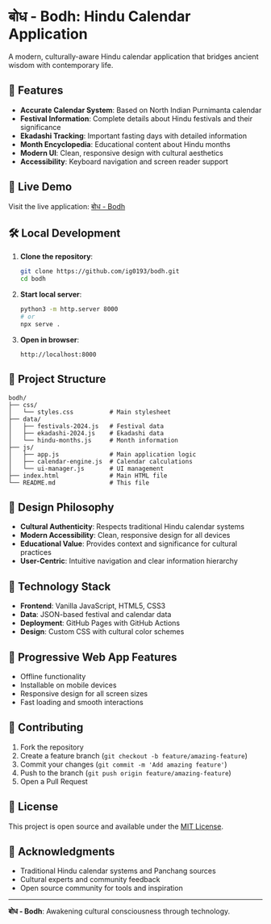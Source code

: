 # बोध - Bodh: Hindu Calendar Application

A modern, culturally-aware Hindu calendar application that bridges ancient wisdom with contemporary life.

## 🌟 Features

- **Accurate Calendar System**: Based on North Indian Purnimanta calendar
- **Festival Information**: Complete details about Hindu festivals and their significance
- **Ekadashi Tracking**: Important fasting days with detailed information
- **Month Encyclopedia**: Educational content about Hindu months
- **Modern UI**: Clean, responsive design with cultural aesthetics
- **Accessibility**: Keyboard navigation and screen reader support

## 🚀 Live Demo

Visit the live application: [बोध - Bodh](https://ig0193.github.io/bodh/)

## 🛠️ Local Development

1. **Clone the repository**:
   ```bash
   git clone https://github.com/ig0193/bodh.git
   cd bodh
   ```

2. **Start local server**:
   ```bash
   python3 -m http.server 8000
   # or
   npx serve .
   ```

3. **Open in browser**:
   ```
   http://localhost:8000
   ```

## 📁 Project Structure

```
bodh/
├── css/
│   └── styles.css          # Main stylesheet
├── data/
│   ├── festivals-2024.js   # Festival data
│   ├── ekadashi-2024.js    # Ekadashi data
│   └── hindu-months.js     # Month information
├── js/
│   ├── app.js              # Main application logic
│   ├── calendar-engine.js  # Calendar calculations
│   └── ui-manager.js       # UI management
├── index.html              # Main HTML file
└── README.md               # This file
```

## 🎨 Design Philosophy

- **Cultural Authenticity**: Respects traditional Hindu calendar systems
- **Modern Accessibility**: Clean, responsive design for all devices
- **Educational Value**: Provides context and significance for cultural practices
- **User-Centric**: Intuitive navigation and clear information hierarchy

## 🔧 Technology Stack

- **Frontend**: Vanilla JavaScript, HTML5, CSS3
- **Data**: JSON-based festival and calendar data
- **Deployment**: GitHub Pages with GitHub Actions
- **Design**: Custom CSS with cultural color schemes

## 📱 Progressive Web App Features

- Offline functionality
- Installable on mobile devices
- Responsive design for all screen sizes
- Fast loading and smooth interactions

## 🤝 Contributing

1. Fork the repository
2. Create a feature branch (`git checkout -b feature/amazing-feature`)
3. Commit your changes (`git commit -m 'Add amazing feature'`)
4. Push to the branch (`git push origin feature/amazing-feature`)
5. Open a Pull Request

## 📄 License

This project is open source and available under the [MIT License](LICENSE).

## 🙏 Acknowledgments

- Traditional Hindu calendar systems and Panchang sources
- Cultural experts and community feedback
- Open source community for tools and inspiration

---

**बोध - Bodh**: Awakening cultural consciousness through technology. 